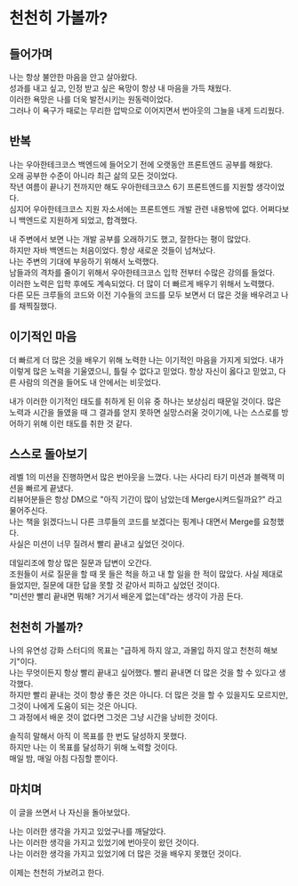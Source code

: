 # 천천히 가볼까?

## 들어가며

나는 항상 불안한 마음을 안고 살아왔다.  
성과를 내고 싶고, 인정 받고 싶은 욕망이 항상 내 마음을 가득 채웠다.  
이러한 욕망은 나를 더욱 발전시키는 원동력이었다.  
그러나 이 욕구가 때로는 무리한 압박으로 이어지면서 번아웃의 그늘을 내게 드리웠다.

## 반복

나는 우아한테크코스 백엔드에 들어오기 전에 오랫동안 프론트엔드 공부를 해왔다.  
오래 공부한 수준이 아니라 최근 삶의 모든 것이었다.  
작년 여름이 끝나기 전까지만 해도 우아한테크코스 6기 프론트엔드를 지원할 생각이었다.  
심지어 우아한테크코스 지원 자소서에는 프론트엔드 개발 관련 내용밖에 없다.
어쩌다보니 백엔드로 지원하게 되었고, 합격했다.

내 주변에서 보면 나는 개발 공부를 오래하기도 했고, 잘한다는 평이 많았다.  
하지만 자바 백엔드는 처음이었다. 항상 새로운 것들이 넘쳐났다.  
나는 주변의 기대에 부응하기 위해서 노력했다.  
남들과의 격차를 줄이기 위해서 우아한테크코스 입학 전부터 수많은 강의를 들었다.  
이러한 노력은 입학 후에도 계속되었다. 더 많이 더 빠르게 배우기 위해서 노력했다.  
다른 모든 크루들의 코드와 이전 기수들의 코드를 모두 보면서 더 많은 것을 배우려고 나를 채찍질했다.

## 이기적인 마음

더 빠르게 더 많은 것을 배우기 위해 노력한 나는 이기적인 마음을 가지게 되었다.
내가 이렇게 많은 노력을 기울였으니, 틀릴 수 없다고 믿었다.
항상 자신이 옳다고 믿었고, 다른 사람의 의견을 들어도 내 안에서는 비웃었다.

내가 이러한 이기적인 태도를 취하게 된 이유 중 하나는 보상심리 때문일 것이다.
많은 노력과 시간을 들였을 때 그 결과를 얻지 못하면 실망스러울 것이기에, 나는 스스로를 방어하기 위해 이런 태도를 취한 것 같다.

## 스스로 돌아보기

레벨 1의 미션을 진행하면서 많은 번아웃을 느꼈다.
나는 사다리 타기 미션과 블랙잭 미션을 빠르게 끝냈다.  
리뷰어분들은 항상 DM으로 "아직 기간이 많이 남았는데 Merge시켜드릴까요?" 라고 물어주신다.  
나는 책을 읽겠다느니 다른 크루들의 코드를 보겠다는 핑계나 대면서 Merge를 요청했다.  
사실은 미션이 너무 질려서 빨리 끝내고 싶었던 것이다.

데일리조에 항상 많은 질문과 답변이 오간다.  
조원들이 서로 질문을 할 때 못 들은 척을 하고 내 할 일을 한 적이 많았다.
사실 제대로 들었지만, 질문에 대한 답을 못할 것 같아서 피하고 싶었던 것이다.  
"미션만 빨리 끝내면 뭐해? 거기서 배운게 없는데"라는 생각이 가끔 든다.

## 천천히 가볼까?

나의 유연성 강화 스터디의 목표는 "급하게 하지 않고, 과몰입 하지 않고 천천히 해보기"이다.  
나는 무엇이든지 항상 빨리 끝내고 싶어했다. 빨리 끝내면 더 많은 것을 할 수 있다고 생각했다.  
하지만 빨리 끝내는 것이 항상 좋은 것은 아니다. 더 많은 것을 할 수 있을지도 모르지만, 그것이 나에게 도움이 되는 것은 아니다.  
그 과정에서 배운 것이 없다면 그것은 그냥 시간을 낭비한 것이다.

솔직히 말해서 아직 이 목표를 한 번도 달성하지 못했다.  
하지만 나는 이 목표를 달성하기 위해 노력할 것이다.  
매일 밤, 매일 아침 다짐할 뿐이다.

## 마치며

이 글을 쓰면서 나 자신을 돌아보았다.

나는 이러한 생각을 가지고 있었구나를 깨달았다.  
나는 이러한 생각을 가지고 있었기에 번아웃이 왔던 것이다.  
나는 이러한 생각을 가지고 있었기에 더 많은 것을 배우지 못했던 것이다.

이제는 천천히 가보려고 한다.
